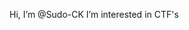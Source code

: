 Hi, I’m @Sudo-CK
I’m interested in CTF's


<!---
Sudo-CK/Sudo-CK is a ✨ special ✨ repository because its `README.md` (this file) appears on your GitHub profile.
You can click the Preview link to take a look at your changes.
--->
